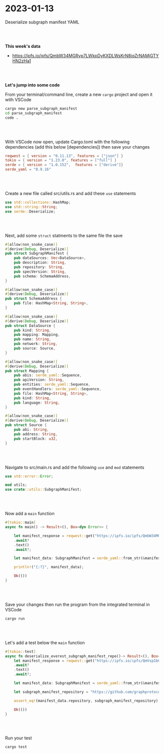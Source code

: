 # 2023-01-13
Deserialize subgraph manifest YAML

<br>
<br>

**This week's data**
* https://ipfs.io/ipfs/QmbW34MGRyp7LWkpDyKXDLWsKrN8iqZrNAMjGTYHN2zHa1


<br>
<br>

**Let's jump into some code**

From your terminal/command line, create a new `cargo` project and open it with VSCode

``` bash
cargo new parse_subgraph_manifest
cd parse_subgraph_manifest
code .
```
<br>
<br>

With VSCode now open, update Cargo.toml with the following dependencies (add this below [dependencies]) then save your changes

``` toml
reqwest = { version = "0.11.13", features = ["json"] }
tokio = { version = "1.23.0", features = ["full"] }
serde = { version = "1.0.152",  features = ["derive"]}
serde_yaml = "0.9.16"
```
<br>
<br>

Create a new file called src/utils.rs and add these `use` statements

``` rust
use std::collections::HashMap;
use std::string::String;
use serde::Deserialize;
```
<br>
<br>

Next, add some `struct` statments to the same file the save

``` rust
#[allow(non_snake_case)]
#[derive(Debug, Deserialize)]
pub struct SubgraphManifest {
    pub dataSources: Vec<DataSource>,
    pub description: String,
    pub repository: String,
    pub specVersion: String,
    pub schema: SchemaAddress,
}

#[allow(non_snake_case)]
#[derive(Debug, Deserialize)]
pub struct SchemaAddress {
    pub file: HashMap<String, String>,
}

#[allow(non_snake_case)]
#[derive(Debug, Deserialize)]
pub struct DataSource {
    pub kind: String,
    pub mapping: Mapping,
    pub name: String,
    pub network: String,
    pub source: Source,
}

#[allow(non_snake_case)]
#[derive(Debug, Deserialize)]
pub struct Mapping {
    pub abis: serde_yaml::Sequence,
    pub apiVersion: String,
    pub entities: serde_yaml::Sequence,
    pub eventHandlers: serde_yaml::Sequence,
    pub file: HashMap<String, String>,
    pub kind: String,
    pub language: String,
}

#[allow(non_snake_case)]
#[derive(Debug, Deserialize)]
pub struct Source {
    pub abi: String,
    pub address: String,
    pub startBlock: u32,
}
```
<br>
<br>

Navigate to src/main.rs and add the following `use` and `mod` statements

``` rust
use std::error::Error;

mod utils;
use crate::utils::SubgraphManifest;
```

<br>
<br>

Now add a `main` function

``` rust
#[tokio::main]
async fn main() -> Result<(), Box<dyn Error>> {

    let manifest_response = reqwest::get("https://ipfs.io/ipfs/QmbW34MGRyp7LWkpDyKXDLWsKrN8iqZrNAMjGTYHN2zHa1")
    .await?
    .text()
    .await?;

    let manifest_data: SubgraphManifest = serde_yaml::from_str(&manifest_response).unwrap();

    println!("{:?}", manifest_data);

    Ok(())
}
```

<br>
<br>

Save your changes then run the program from the integrated terminal in VSCode

``` bash
cargo run
```

<br>
<br>


Let's add a test below the `main` function 

``` rust
#[tokio::test]
async fn deserialize_everest_subgraph_manifest_repo()-> Result<(), Box<dyn Error>> {
    let manifest_response = reqwest::get("https://ipfs.io/ipfs/QmVsp1bC9rS3rf861cXgyvsqkpdsTXKSnS4729boXZvZyH")
    .await?
    .text()
    .await?;

    let manifest_data: SubgraphManifest = serde_yaml::from_str(&manifest_response).unwrap();

    let subgraph_manifest_repository = "https://github.com/graphprotocol/everest";

    assert_eq!(manifest_data.repository, subgraph_manifest_repository);

    Ok(())
}
```

<br>
<br>


Run your test

``` bash
cargo test
```



